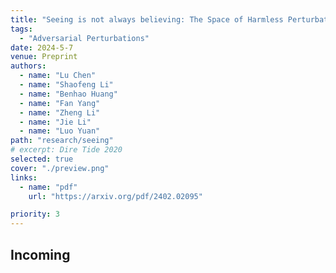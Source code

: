 ```yaml
---
title: "Seeing is not always believing: The Space of Harmless Perturbations"
tags:
  - "Adversarial Perturbations"
date: 2024-5-7
venue: Preprint
authors:
  - name: "Lu Chen"
  - name: "Shaofeng Li"
  - name: "Benhao Huang"
  - name: "Fan Yang"
  - name: "Zheng Li"
  - name: "Jie Li"
  - name: "Luo Yuan"
path: "research/seeing"
# excerpt: Dire Tide 2020
selected: true
cover: "./preview.png"
links:
  - name: "pdf"
    url: "https://arxiv.org/pdf/2402.02095"

priority: 3
---
```


## Incoming

```

```
